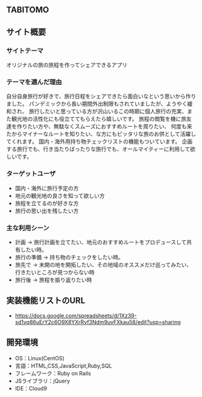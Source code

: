 ## TABITOMO

## サイト概要
### サイトテーマ
オリジナルの旅の旅程を作ってシェアできるアプリ

### テーマを選んだ理由
自分自身旅行が好きで、旅行日程をシェアできたら面白いなという思いから作りました。
パンデミックから長い期間外出制限もされていましたが、ようやく緩和され、
旅行したいと思っている方が沢山いるこの時期に個人旅行の充実、また観光地の活性化にも役立ててもらえたら嬉しいです。
旅程の閲覧を機に旅友達を作りたい方や、無駄なくスムーズにおすすめルートを周りたい、
何度も来たからマイナーなルートを知りたい、な方にもピッタリな旅のお供として活躍してくれます。
国内・海外用持ち物チェックリストの機能もついています。
企画する旅行でも、行き当たりばったりな旅行でも、オールマイティーに利用して欲しいです。

### ターゲットユーザ
- 国内・海外に旅行予定の方
- 地元の観光地の良さを知って欲しい方
- 旅程を立てるのが好きな方
- 旅行の思い出を残したい方

### 主な利用シーン
- 計画 → 旅行計画を立てたい、地元のおすすめルートをプロデュースして共有したい時。
- 旅行の準備 → 持ち物のチェックをしたい時。
- 旅先で → 未開の地を開拓したい、その地域のオススメだけ巡ってみたい、行きたいところが見つからない時
- 旅行後 → 旅程を振り返りたい時

## 実装機能リストのURL
- https://docs.google.com/spreadsheets/d/1Xz39-sd1vq86uErY2c6O9X8YXrRvf3Ndm9uvFXkau58/edit?usp=sharing

## 開発環境
- OS：Linux(CentOS)
- 言語：HTML,CSS,JavaScript,Ruby,SQL
- フレームワーク：Ruby on Rails
- JSライブラリ：jQuery
- IDE：Cloud9

